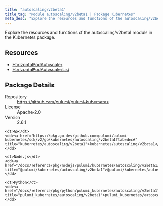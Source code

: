 ```yaml
---
title: "autoscaling/v2beta1"
title_tag: "Module autoscaling/v2beta1 | Package Kubernetes"
meta_desc: "Explore the resources and functions of the autoscaling/v2beta1 module in the Kubernetes package."
---
```


<!-- WARNING: this file was generated by Pulumi Docs Generator. -->
<!-- Do not edit by hand unless you're certain you know what you are doing! -->

Explore the resources and functions of the autoscaling/v2beta1 module in the Kubernetes package.

<h2 id="resources">Resources</h2>
<ul class="api">
    <li><a href="horizontalpodautoscaler" title="HorizontalPodAutoscaler"><span class="symbol resource"></span>HorizontalPodAutoscaler</a></li>
    <li><a href="horizontalpodautoscalerlist" title="HorizontalPodAutoscalerList"><span class="symbol resource"></span>HorizontalPodAutoscalerList</a></li>
</ul>

<h2 id="package-details">Package Details</h2>
<dl class="package-details">
	<dt>Repository</dt>
	<dd><a href="https://github.com/pulumi/pulumi-kubernetes">https://github.com/pulumi/pulumi-kubernetes</a></dd>
	<dt>License</dt>
	<dd>Apache-2.0</dd>
	<dt>Version</dt>
	<dd>2.6.1</dd>
</dl>



<dl class="tabular">

    <dt>Go</dt>
    <dd><a href="https://pkg.go.dev/github.com/pulumi/pulumi-kubernetes/sdk/v2/go/kubernetes/autoscaling/v2beta1?tab=doc#" title="kubernetes/autoscaling/v2beta1">kubernetes/autoscaling/v2beta1</a></dd>

    <dt>Node.js</dt>
    <dd><a href="/docs/reference/pkg/nodejs/pulumi/kubernetes/autoscaling/v2beta1/#" title="@pulumi/kubernetes/autoscaling/v2beta1">@pulumi/kubernetes/autoscaling/v2beta1</a></dd>

    <dt>Python</dt>
    <dd><a href="/docs/reference/pkg/python/pulumi_kubernetes/autoscaling/v2beta1" title="pulumi_kubernetes/autoscaling/v2beta1">pulumi_kubernetes/autoscaling/v2beta1</a></dd>

</dl>

